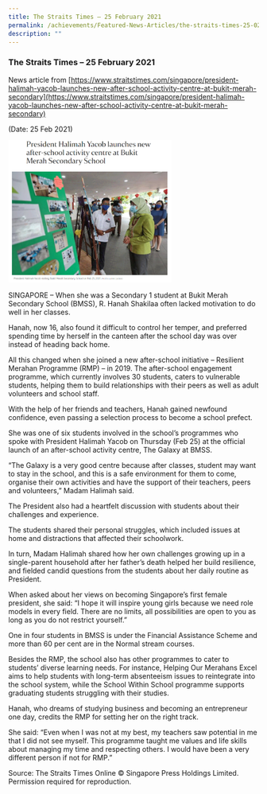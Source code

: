 ```yaml
---
title: The Straits Times — 25 February 2021
permalink: /achievements/Featured-News-Articles/the-straits-times-25-02-2021/
description: ""
---
```


### The Straits Times – 25 February 2021

News article from [https://www.straitstimes.com/singapore/president-halimah-yacob-launches-new-after-school-activity-centre-at-bukit-merah-secondary](https://www.straitstimes.com/singapore/president-halimah-yacob-launches-new-after-school-activity-centre-at-bukit-merah-secondary)

(Date: 25 Feb 2021)

<p><a href="https://www.straitstimes.com/singapore/president-halimah-yacob-launches-new-after-school-activity-centre-at-bukit-merah-secondary"><img style="width:65%" src="/images/news5.png"></a></p>  


SINGAPORE – When she was a Secondary 1 student at Bukit Merah Secondary School (BMSS), R. Hanah Shakilaa often lacked motivation to do well in her classes.

Hanah, now 16, also found it difficult to control her temper, and preferred spending time by herself in the canteen after the school day was over instead of heading back home.

All this changed when she joined a new after-school initiative – Resilient Merahan Programme (RMP) – in 2019. The after-school engagement programme, which currently involves 30 students, caters to vulnerable students, helping them to build relationships with their peers as well as adult volunteers and school staff.

With the help of her friends and teachers, Hanah gained newfound confidence, even passing a selection process to become a school prefect.

She was one of six students involved in the school’s programmes who spoke with President Halimah Yacob on Thursday (Feb 25) at the official launch of an after-school activity centre, The Galaxy at BMSS.

“The Galaxy is a very good centre because after classes, student may want to stay in the school, and this is a safe environment for them to come, organise their own activities and have the support of their teachers, peers and volunteers,” Madam Halimah said.

The President also had a heartfelt discussion with students about their challenges and experience.

The students shared their personal struggles, which included issues at home and distractions that affected their schoolwork.

In turn, Madam Halimah shared how her own challenges growing up in a single-parent household after her father’s death helped her build resilience, and fielded candid questions from the students about her daily routine as President.

When asked about her views on becoming Singapore’s first female president, she said: “I hope it will inspire young girls because we need role models in every field. There are no limits, all possibilities are open to you as long as you do not restrict yourself.”

One in four students in BMSS is under the Financial Assistance Scheme and more than 60 per cent are in the Normal stream courses.

Besides the RMP, the school also has other programmes to cater to students’ diverse learning needs. For instance, Helping Our Merahans Excel aims to help students with long-term absenteeism issues to reintegrate into the school system, while the School Within School programme supports graduating students struggling with their studies.

Hanah, who dreams of studying business and becoming an entrepreneur one day, credits the RMP for setting her on the right track.

She said: “Even when I was not at my best, my teachers saw potential in me that I did not see myself. This programme taught me values and life skills about managing my time and respecting others. I would have been a very different person if not for RMP.”

Source: The Straits Times Online © Singapore Press Holdings Limited. Permission required for reproduction.